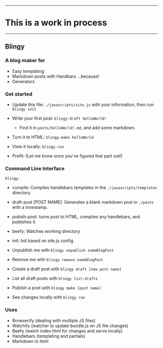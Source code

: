 
-----------------
# This is a work in process
-----------------

## Blingy

### A blog maker for

  - Easy templating
  - Markdown posts with Handbars ...because!
  - Generators

### Get started

  - Update this file: `./javascripts/site.js` with your information, then run: `blingy init`

  - Write your first post: `blingy-draft helloWorld!`
    - Find it in `posts/helloWorld!.md`, and add some markdown.

  - Turn it to HTML: `blingy-make helloWorld`

  - View it locally: `blingy-run`

  - Profit: (Let me know once you've figured that part out!)

### Command Line Interface

  `blingy-`

  - compile: Compiles handlebars templates in the `./javascripts/templates` directory
  - draft-post [POST NAME]: Generates a blank markdown post in `./posts` with a timestamp.
  - pubish-post: turns post to HTML, compiles any handlebars, and publishes it.
  - beefy: Watches working directory
  - init: Init based on site.js config

  - Unpublish me with `blingy unpublish someBlogPost`
  - Remove me with `blingy remove someBlogPost`
  - Create a draft post with `blingy draft [new post name]`
  - List all draft posts with `blingy list-drafts`
  - Publish a post with `blingy make [post name]`
  - See changes locally with `blingy run`

### Uses

  - Browserify (dealing with multiple JS files)
  - Watchify (watcher to update bundle.js on JS file changes)
  - Beefy (watch index.html for changes and serve locally)
  - Handlebars (templating and partials)
  - Markdown to html
